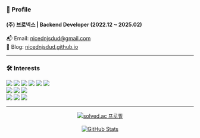 ### 📌 Profile  
#### **(주) 브로넥스 | Backend Developer (2022.12 ~ 2025.02)**  

📬 Email: nicednjsdud@gmail.com  
🔗 Blog: [nicednjsdud.github.io](https://nicednjsdud.github.io/)  

---

### 🛠 Interests  
<div align="left">
    <img src="https://img.shields.io/badge/Java-007396?style=flat&logo=Java&logoColor=white">
    <img src="https://img.shields.io/badge/Kotlin-7F52FF?style=flat&logo=Kotlin&logoColor=white">
    <img src="https://img.shields.io/badge/JavaScript-F7DF1E?style=flat&logo=JavaScript&logoColor=white">
    <img src="https://img.shields.io/badge/Spring Boot-6DB33F?style=flat&logo=Spring Boot&logoColor=white">
    <img src="https://img.shields.io/badge/JPA-6DB33F?style=flat&logo=Hibernate&logoColor=white">
    <img src="https://img.shields.io/badge/MyBatis-DC382D?style=flat&logo=MyBatis&logoColor=white">
    </br>
    <img src="https://img.shields.io/badge/MySQL-4479A1?style=flat&logo=MySQL&logoColor=white">
    <img src="https://img.shields.io/badge/PostgreSQL-316192?style=flat&logo=PostgreSQL&logoColor=white">
    <img src="https://img.shields.io/badge/Redis-DC382D?style=flat&logo=Redis&logoColor=white">
    </br>
    <img src="https://img.shields.io/badge/Docker-2496ED?style=flat&logo=Docker&logoColor=white">
    <img src="https://img.shields.io/badge/Jenkins-D24939?style=flat&logo=Jenkins&logoColor=white">
    <img src="https://img.shields.io/badge/AWS-232F3E?style=flat&logo=Amazon AWS&logoColor=white">
</div>

---

<div align="center">
    <a href="https://solved.ac/nicednjsdud">
        <img src="http://mazassumnida.wtf/api/v2/generate_badge?boj=nicednjsdud" alt="solved.ac 프로필">
    </a>
    </br></br>
    <a href="https://github.com/anuraghazra/github-readme-stats">
        <img src="https://github-readme-stats.vercel.app/api?username=nicednjsdud&count_private=true&show_icons=true&theme=radical" alt="GitHub Stats">
    </a>
</div>
